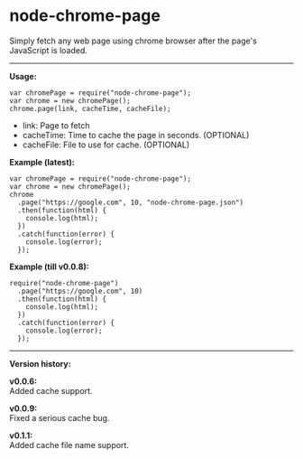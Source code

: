 # node-chrome-page
Simply fetch any web page using chrome browser after the page's JavaScript is loaded.

--------------------------------------------

**Usage:**

```
var chromePage = require("node-chrome-page");
var chrome = new chromePage();
chrome.page(link, cacheTime, cacheFile);
```

- link: Page to fetch
- cacheTime: Time to cache the page in seconds. (OPTIONAL)
- cacheFile: File to use for cache. (OPTIONAL)

**Example (latest):**

```
var chromePage = require("node-chrome-page");
var chrome = new chromePage();
chrome
  .page("https://google.com", 10, "node-chrome-page.json")
  .then(function(html) {
    console.log(html);
  })
  .catch(function(error) {
    console.log(error);
  });
```

**Example (till v0.0.8):**

```
require("node-chrome-page")
  .page("https://google.com", 10)
  .then(function(html) {
    console.log(html);
  })
  .catch(function(error) {
    console.log(error);
  });
```

------------------------------------------------

**Version history:**

**v0.0.6:**<br/>
Added cache support.

**v0.0.9:**<br/>
Fixed a serious cache bug.

**v0.1.1:**<br/>
Added cache file name support.